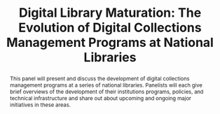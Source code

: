 ---
abstract: 'This panel will present and discuss the development of digital collections
  management programs at a series of national libraries. Panelists will each give
  brief overviews of the development of their institutions programs, policies, and
  technical infrastructure and share out about upcoming and ongoing major initiatives
  in these areas.

  '
creators:
- Owens, Trevor
- Goethals, Andrea
- van der Hoeven, Jeffrey
- Olivares, Lisandro Pablo
- Wheatley, Paul
- Day, Michael
date: null
document_url: https://services.phaidra.univie.ac.at/api/object/o:1424928/download
grand_parent: iPRES
institutions:
- Library of Congress
- National Library of New Zealand
- National Library of the Netherlands
- Biblioteca Nacional de México
- Digital Preservation Coalition
- The British Library
keywords:
- digital preservation
- national libraries
- policy
- infrastructure
- formats
- scale
- access
landing_page_url: https://phaidra.univie.ac.at/o:1424928
language: eng
layout: publication
license: CC BY 4.0 International
notes_url: null
parent: iPRES 2021
publication_type: paper
size: 419041
slides_url: null
source_name: iPRES
title: 'Digital Library Maturation: The Evolution of Digital Collections Management
  Programs at National Libraries'
year: 2021
---